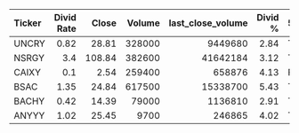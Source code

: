 | Ticker   |   Divid Rate |   Close |   Volume |   last_close_volume |   Divid % | 5_Days_pos   | above_SMA_50   |
|:---------|-------------:|--------:|---------:|--------------------:|----------:|:-------------|:---------------|
| UNCRY    |         0.82 |   28.81 |   328000 |             9449680 |      2.84 | True         | True           |
| NSRGY    |         3.4  |  108.84 |   382600 |            41642184 |      3.12 | True         | True           |
| CAIXY    |         0.1  |    2.54 |   259400 |              658876 |      4.13 | False        | True           |
| BSAC     |         1.35 |   24.84 |   617500 |            15338700 |      5.43 | True         | True           |
| BACHY    |         0.42 |   14.39 |    79000 |             1136810 |      2.91 | True         | True           |
| ANYYY    |         1.02 |   25.45 |     9700 |              246865 |      4.02 | True         | True           |